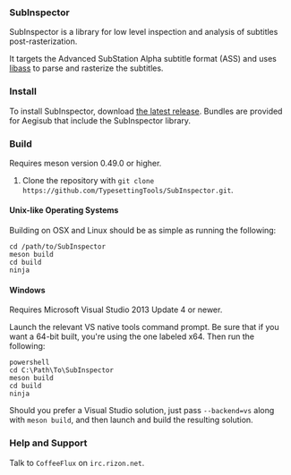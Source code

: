### SubInspector

SubInspector is a library for low level inspection and analysis of
subtitles post-rasterization.

It targets the Advanced SubStation Alpha subtitle format (ASS) and uses
[libass][libass] to parse and rasterize the subtitles.

### Install

To install SubInspector, download [the latest release][releases]. Bundles
are provided for Aegisub that include the SubInspector library.

### Build

Requires meson version 0.49.0 or higher.

1. Clone the repository with `git clone https://github.com/TypesettingTools/SubInspector.git`.

#### Unix-like Operating Systems

Building on OSX and Linux should be as simple as running the following:
```
cd /path/to/SubInspector
meson build
cd build
ninja
```

#### Windows

Requires Microsoft Visual Studio 2013 Update 4 or newer.

Launch the relevant VS native tools command prompt. Be sure that if you
want a 64-bit built, you're using the one labeled x64. Then run the
following:
```
powershell
cd C:\Path\To\SubInspector
meson build
cd build
ninja
```

Should you prefer a Visual Studio solution, just pass `--backend=vs` along with `meson build`, and then launch and build the resulting solution.

### Help and Support

Talk to `CoffeeFlux` on `irc.rizon.net`.

[libass]: https://github.com/libass/libass

[releases]: https://github.com/TypesettingTools/SubInspector/releases
